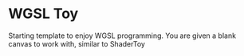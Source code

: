 # WGSL Toy
Starting template to enjoy WGSL programming. You are given a blank canvas to work with, similar to ShaderToy
